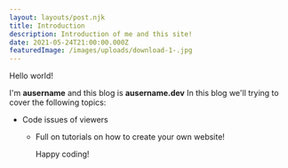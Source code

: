 ```yaml
---
layout: layouts/post.njk
title: Introduction
description: Introduction of me and this site!
date: 2021-05-24T21:00:00.000Z
featuredImage: /images/uploads/download-1-.jpg
---
```

Hello world!

I'm **ausername** and this blog is **ausername.dev** In this blog we'll trying to cover the following topics:

* Code issues of viewers

  * Full on tutorials on how to create your own website!

    Happy coding!